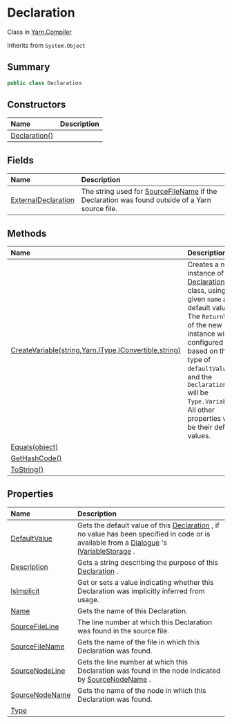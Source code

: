 # Declaration

Class in [Yarn.Compiler](/api/csharp/yarn.compiler.md)

Inherits from `System.Object`

## Summary



```csharp
public class Declaration
```

## Constructors

|Name|Description|
|:---|:---|
|[Declaration()](/api/csharp/yarn.compiler.declaration..ctor.md)||

## Fields

|Name|Description|
|:---|:---|
|[ExternalDeclaration](/api/csharp/yarn.compiler.declaration.externaldeclaration.md)|The string used for  <a href="yarn.compiler.declaration.sourcefilename.md">SourceFileName</a>  if the Declaration was found outside of a Yarn source file.|

## Methods

|Name|Description|
|:---|:---|
|[CreateVariable(string,Yarn.IType,IConvertible,string)](/api/csharp/yarn.compiler.declaration.createvariable.md)|Creates a new instance of the  <a href="yarn.compiler.declaration.md">Declaration</a>  class, using the given  <code>name</code>  and default value. The <code>ReturnType</code>  of the new instance will be configured based on the type of  <code>defaultValue</code> , and the <code>DeclarationType</code>  will be  <code>Type.Variable</code> . All other properties will be their default values.|
|[Equals(object)](/api/csharp/yarn.compiler.declaration.equals.md)||
|[GetHashCode()](/api/csharp/yarn.compiler.declaration.gethashcode.md)||
|[ToString()](/api/csharp/yarn.compiler.declaration.tostring.md)||

## Properties

|Name|Description|
|:---|:---|
|[DefaultValue](/api/csharp/yarn.compiler.declaration.defaultvalue.md)|Gets the default value of this  <a href="yarn.compiler.declaration.md">Declaration</a> , if no value has been specified in code or is available from a  <a href="yarn.dialogue.md">Dialogue</a> 's  <a href="yarn.ivariablestorage.md">IVariableStorage</a> .|
|[Description](/api/csharp/yarn.compiler.declaration.description.md)|Gets a string describing the purpose of this  <a href="yarn.compiler.declaration.md">Declaration</a> .|
|[IsImplicit](/api/csharp/yarn.compiler.declaration.isimplicit.md)|Get or sets a value indicating whether this Declaration was implicitly inferred from usage.|
|[Name](/api/csharp/yarn.compiler.declaration.name.md)|Gets the name of this Declaration.|
|[SourceFileLine](/api/csharp/yarn.compiler.declaration.sourcefileline.md)|The line number at which this Declaration was found in the source file.|
|[SourceFileName](/api/csharp/yarn.compiler.declaration.sourcefilename.md)|Gets the name of the file in which this Declaration was found.|
|[SourceNodeLine](/api/csharp/yarn.compiler.declaration.sourcenodeline.md)|Gets the line number at which this Declaration was found in the node indicated by  <a href="yarn.compiler.declaration.sourcenodename.md">SourceNodeName</a> .|
|[SourceNodeName](/api/csharp/yarn.compiler.declaration.sourcenodename.md)|Gets the name of the node in which this Declaration was found.|
|[Type](/api/csharp/yarn.compiler.declaration.type.md)||

